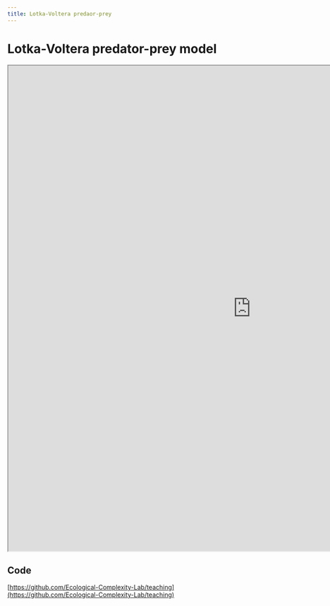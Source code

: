 ```yaml
---
title: Lotka-Voltera predaor-prey
---
```


# Lotka-Voltera predator-prey model

<iframe src="https://ecomplab.shinyapps.io/lv_predaor_prey_app/" width="1100" height="1100"></iframe>

## Code
[https://github.com/Ecological-Complexity-Lab/teaching](https://github.com/Ecological-Complexity-Lab/teaching)

